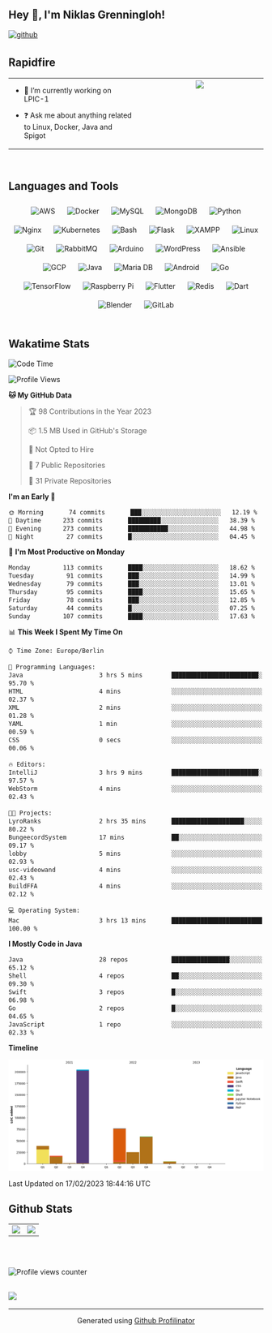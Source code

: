 ## Hey 👋, I'm Niklas Grenningloh!  
  

<a href="https://github.com/base2code" target="_blank">
<img src=https://img.shields.io/badge/github-%2324292e.svg?&style=for-the-badge&logo=github&logoColor=white alt=github style="margin-bottom: 5px;" />
</a>  
  

<br/>  


## Rapidfire  
<table><tr><td valign="top" width="50%">

- 🌱 I’m currently working on LPIC-1
  

- ❓ Ask me about anything related to Linux, Docker, Java and Spigot  


</td><td valign="top" width="50%">

<div align="center">
<img src="https://rishavanand.github.io/static/images/greetings.gif" align="center" style="width: 100%" />
</div>  


</td></tr></table>  

<br/>  


## Languages and Tools  
<div align="center">  
<img style="margin: 10px" src="https://profilinator.rishav.dev/skills-assets/amazonwebservices-original-wordmark.svg" alt="AWS" height="25" />  
<img style="margin: 10px" src="https://profilinator.rishav.dev/skills-assets/docker-original-wordmark.svg" alt="Docker" height="25" />  
<img style="margin: 10px" src="https://profilinator.rishav.dev/skills-assets/mysql-original-wordmark.svg" alt="MySQL" height="25" />  
<img style="margin: 10px" src="https://profilinator.rishav.dev/skills-assets/mongodb-original-wordmark.svg" alt="MongoDB" height="25" />  
<img style="margin: 10px" src="https://profilinator.rishav.dev/skills-assets/python-original.svg" alt="Python" height="25" />  
<img style="margin: 10px" src="https://profilinator.rishav.dev/skills-assets/nginx-original.svg" alt="Nginx" height="25" />  
<img style="margin: 10px" src="https://profilinator.rishav.dev/skills-assets/kubernetes-icon.svg" alt="Kubernetes" height="25" />  
<img style="margin: 10px" src="https://profilinator.rishav.dev/skills-assets/gnu_bash-icon.svg" alt="Bash" height="25" />  
<img style="margin: 10px" src="https://profilinator.rishav.dev/skills-assets/flask.png" alt="Flask" height="25" />  
<img style="margin: 10px" src="https://profilinator.rishav.dev/skills-assets/xampp.png" alt="XAMPP" height="25" />  
<img style="margin: 10px" src="https://profilinator.rishav.dev/skills-assets/linux-original.svg" alt="Linux" height="25" />  
<img style="margin: 10px" src="https://profilinator.rishav.dev/skills-assets/git-scm-icon.svg" alt="Git" height="25" />  
<img style="margin: 10px" src="https://profilinator.rishav.dev/skills-assets/rabbitmq-icon.svg" alt="RabbitMQ" height="25" />  
<img style="margin: 10px" src="https://profilinator.rishav.dev/skills-assets/arduino.png" alt="Arduino" height="25" />  
<img style="margin: 10px" src="https://profilinator.rishav.dev/skills-assets/wordpress.png" alt="WordPress" height="25" />  
<img style="margin: 10px" src="https://profilinator.rishav.dev/skills-assets/ansible.png" alt="Ansible" height="25" />  
<img style="margin: 10px" src="https://profilinator.rishav.dev/skills-assets/google_cloud-icon.svg" alt="GCP" height="25" />  
<img style="margin: 10px" src="https://profilinator.rishav.dev/skills-assets/java-original-wordmark.svg" alt="Java" height="25" />  
<img style="margin: 10px" src="https://profilinator.rishav.dev/skills-assets/mariadb.png" alt="Maria DB" height="25" />  
<img style="margin: 10px" src="https://profilinator.rishav.dev/skills-assets/android-original-wordmark.svg" alt="Android" height="25" />  
<img style="margin: 10px" src="https://profilinator.rishav.dev/skills-assets/go-original.svg" alt="Go" height="25" />  
<img style="margin: 10px" src="https://profilinator.rishav.dev/skills-assets/tensorflow-icon.svg" alt="TensorFlow" height="25" />  
<img style="margin: 10px" src="https://profilinator.rishav.dev/skills-assets/raspberrypi.png" alt="Raspberry Pi" height="25" />  
<img style="margin: 10px" src="https://profilinator.rishav.dev/skills-assets/flutterio-icon.svg" alt="Flutter" height="25" />  
<img style="margin: 10px" src="https://profilinator.rishav.dev/skills-assets/redis-original-wordmark.svg" alt="Redis" height="25" />  
<img style="margin: 10px" src="https://profilinator.rishav.dev/skills-assets/dartlang-icon.svg" alt="Dart" height="25" />  
<img style="margin: 10px" src="https://profilinator.rishav.dev/skills-assets/blender_community_badge_white.svg" alt="Blender" height="25" />  
<img style="margin: 10px" src="https://profilinator.rishav.dev/skills-assets/gitlab.svg" alt="GitLab" height="25" />  
</div>  

<br/>  

## Wakatime Stats

<!--START_SECTION:waka-->
![Code Time](http://img.shields.io/badge/Code%20Time-603%20hrs%2035%20mins-blue)

![Profile Views](http://img.shields.io/badge/Profile%20Views-4-blue)

**🐱 My GitHub Data** 

> 🏆 98 Contributions in the Year 2023
 > 
> 📦 1.5 MB Used in GitHub's Storage 
 > 
> 🚫 Not Opted to Hire
 > 
> 📜 7 Public Repositories 
 > 
> 🔑 31 Private Repositories  
 > 
**I'm an Early 🐤** 

```text
🌞 Morning       74 commits       ███░░░░░░░░░░░░░░░░░░░░░░   12.19 % 
🌆 Daytime      233 commits       █████████░░░░░░░░░░░░░░░░   38.39 % 
🌃 Evening      273 commits       ███████████░░░░░░░░░░░░░░   44.98 % 
🌙 Night         27 commits       █░░░░░░░░░░░░░░░░░░░░░░░░   04.45 % 

```
📅 **I'm Most Productive on Monday** 

```text
Monday         113 commits       ████░░░░░░░░░░░░░░░░░░░░░   18.62 % 
Tuesday         91 commits       ███░░░░░░░░░░░░░░░░░░░░░░   14.99 % 
Wednesday       79 commits       ███░░░░░░░░░░░░░░░░░░░░░░   13.01 % 
Thursday        95 commits       ████░░░░░░░░░░░░░░░░░░░░░   15.65 % 
Friday          78 commits       ███░░░░░░░░░░░░░░░░░░░░░░   12.85 % 
Saturday        44 commits       █░░░░░░░░░░░░░░░░░░░░░░░░   07.25 % 
Sunday         107 commits       ████░░░░░░░░░░░░░░░░░░░░░   17.63 % 

```


📊 **This Week I Spent My Time On** 

```text
⌚︎ Time Zone: Europe/Berlin

💬 Programming Languages: 
Java                     3 hrs 5 mins        ████████████████████████░   95.70 % 
HTML                     4 mins              ░░░░░░░░░░░░░░░░░░░░░░░░░   02.37 % 
XML                      2 mins              ░░░░░░░░░░░░░░░░░░░░░░░░░   01.28 % 
YAML                     1 min               ░░░░░░░░░░░░░░░░░░░░░░░░░   00.59 % 
CSS                      0 secs              ░░░░░░░░░░░░░░░░░░░░░░░░░   00.06 % 

🔥 Editors: 
IntelliJ                 3 hrs 9 mins        ████████████████████████░   97.57 % 
WebStorm                 4 mins              ░░░░░░░░░░░░░░░░░░░░░░░░░   02.43 % 

🐱‍💻 Projects: 
LyroRanks                2 hrs 35 mins       ████████████████████░░░░░   80.22 % 
BungeecordSystem         17 mins             ██░░░░░░░░░░░░░░░░░░░░░░░   09.17 % 
lobby                    5 mins              ░░░░░░░░░░░░░░░░░░░░░░░░░   02.93 % 
usc-videowand            4 mins              ░░░░░░░░░░░░░░░░░░░░░░░░░   02.43 % 
BuildFFA                 4 mins              ░░░░░░░░░░░░░░░░░░░░░░░░░   02.12 % 

💻 Operating System: 
Mac                      3 hrs 13 mins       █████████████████████████   100.00 % 

```

**I Mostly Code in Java** 

```text
Java                     28 repos            ████████████████░░░░░░░░░   65.12 % 
Shell                    4 repos             ██░░░░░░░░░░░░░░░░░░░░░░░   09.30 % 
Swift                    3 repos             █░░░░░░░░░░░░░░░░░░░░░░░░   06.98 % 
Go                       2 repos             █░░░░░░░░░░░░░░░░░░░░░░░░   04.65 % 
JavaScript               1 repo              ░░░░░░░░░░░░░░░░░░░░░░░░░   02.33 % 

```


**Timeline**

![Chart not found](https://raw.githubusercontent.com/base2code/base2code/main/charts/bar_graph.png) 


 Last Updated on 17/02/2023 18:44:16 UTC
<!--END_SECTION:waka-->


## Github Stats  
<table><tr><td valign="top" width="50%">

<img src="https://github-readme-stats.vercel.app/api?username=base2code&show_icons=true&count_private=true&hide_border=true" align="left" style="width: 100%" />

</td><td valign="top" width="50%">

<img src="https://github-readme-stats.vercel.app/api/top-langs/?username=base2code&hide_border=true&layout=compact" align="left" style="width: 100%" />

</td></tr></table>  

<br/>  

  

<br/>  

![Profile views counter](https://komarev.com/ghpvc/?username=base2code&&style=flat-square)  
  

<br/>  

<div>
            <a href="https://paypal.me/niklasgrenningloh" target="_blank" style="display: inline-block;">
                <img
                    src="https://img.shields.io/badge/Donate-PayPal-blue.svg?style=flat-square" 
                    align="left"
                />
            </a>
<br />

----
<div align="center">Generated using <a href="https://profilinator.rishav.dev/" target="_blank">Github Profilinator</a></div>
